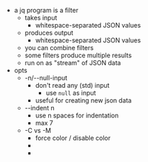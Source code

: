 - a jq program is a filter
	- takes input
		- whitespace-separated JSON values
	- produces output
		- whitespace-separated JSON values
	- you can combine filters
	- some filters produce multiple results
	- run on as "stream" of JSON data
- opts
	- -n/--null-input
		- don't read any (std) input
			- use `null` as input
		- useful for creating new json data
	- --indent n
		- use n spaces for indentation
		- max 7
	- -C vs -M
		- force color / disable color
		-
		-